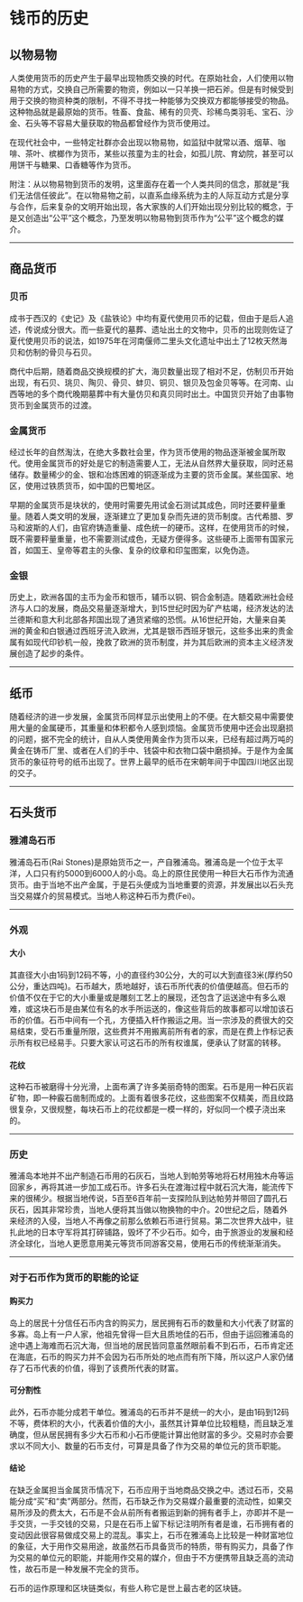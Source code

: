 # 钱币的历史
## 以物易物
人类使用货币的历史产生于最早出现物质交换的时代。在原始社会，人们使用以物易物的方式，交换自己所需要的物资，例如以一只羊换一把石斧。但是有时候受到用于交换的物资种类的限制，不得不寻找一种能够为交换双方都能够接受的物品。这种物品就是最原始的货币。牲畜、食盐、稀有的贝壳、珍稀鸟类羽毛、宝石、沙金、石头等不容易大量获取的物品都曾经作为货币使用过。

在现代社会中，一些特定社群亦会出现以物易物，如监狱中就常以酒、烟草、咖啡、茶叶、槟榔作为货币，某些以孩童为主的社会，如孤儿院、育幼院，甚至可以用饼干与糖果、口香糖等作为货币。

附注：从以物易物到货币的发明，这里面存在着一个人类共同的信念，那就是“我们无法信任彼此”。在以物易物之前，以直系血缘系统为主的人际互动方式是分享与合作，后来复杂的文明开始出现，各大家族的人们开始出现分别比较的概念，于是又创造出“公平”这个概念，乃至发明以物易物到货币作为“公平”这个概念的媒介。
***

## 商品货币
### 贝币
成书于西汉的《史记》及《盐铁论》中均有夏代使用贝币的记载，但由于是后人追述，传说成分很大。而一些夏代的墓葬、遗址出土的文物中，贝币的出现则佐证了夏代使用贝币的说法，如1975年在河南偃师二里头文化遗址中出土了12枚天然海贝和仿制的骨贝与石贝。

商代中后期，随着商品交换规模的扩大，海贝数量出现了相对不足，仿制贝币开始出现，有石贝、珧贝、陶贝、骨贝、蚌贝、铜贝、银贝及包金贝等等。在河南、山西等地的多个商代晚期墓葬中有大量仿贝和真贝同时出土。中国货贝开始了由事物货币到金属货币的过渡。

### 金属货币
经过长年的自然淘汰，在绝大多数社会里，作为货币使用的物品逐渐被金属所取代。使用金属货币的好处是它的制造需要人工，无法从自然界大量获取，同时还易储存。数量稀少的金、银和冶炼困难的铜逐渐成为主要的货币金属。某些国家、地区，使用过铁质货币，如中国的巴蜀地区。

早期的金属货币是块状的，使用时需要先用试金石测试其成色，同时还要秤量重量。随着人类文明的发展，逐渐建立了更加复杂而先进的货币制度。古代希腊、罗马和波斯的人们，由官府铸造重量、成色统一的硬币。这样，在使用货币的时候，既不需要秤量重量，也不需要测试成色，无疑方便得多。这些硬币上面带有国家元首，如国王、皇帝等君主的头像、复杂的纹章和印玺图案，以免伪造。

### 金银
历史上，欧洲各国的主币为金币和银币，辅币以铜、铜合金制造。随着欧洲社会经济与人口的发展，商品交易量逐渐增大，到15世纪时因为矿产枯竭，经济发达的法兰德斯和意大利北部各邦国出现了通货紧缩的恐慌。从16世纪开始，大量来自美洲的黄金和白银通过西班牙流入欧洲，尤其是银币西班牙银元，这些多出来的贵金属有如现代印钞机一般，挽救了欧洲的货币制度，并为其后欧洲的资本主义经济发展创造了起步的条件。
***

## 纸币
随着经济的进一步发展，金属货币同样显示出使用上的不便。在大额交易中需要使用大量的金属硬币，其重量和体积都令人感到烦恼。金属货币使用中还会出现磨损的问题，据不完全的统计，自从人类使用黄金作为货币以来，已经有超过两万吨的黄金在铸币厂里、或者在人们的手中、钱袋中和衣物口袋中磨损掉。于是作为金属货币的象征符号的纸币出现了。世界上最早的纸币在宋朝年间于中国四川地区出现的交子。
***

## 石头货币
### 雅浦岛石币
雅浦岛石币(Rai Stones)是原始货币之一，产自雅浦岛。雅浦岛是一个位于太平洋，人口只有约5000到6000人的小岛。岛上的原住民使用一种巨大石币作为流通货币。由于当地不出产金属，于是石头便成为当地重要的资源，并发展出以石头充当交易媒介的贸易模式。当地人称这种石币为费(Fei)。
***

### 外观
#### 大小
其直径大小由1码到12码不等，小的直径约30公分，大的可以大到直径3米(厚约50公分，重达四吨)。石币越大，质地越好，该石币所代表的价值便越高。但石币的价值不仅在于它的大小重量或是雕刻工艺上的展现，还包含了运送途中有多么艰难，或这块石币是由某位有名的水手所运送的，像这些背后的故事都可以增加该石币的价值。石币中间有一个孔，方便插入杆作搬运之用。当一宗涉及的费很大的交易结束，受石币重量所限，这些费并不用搬离前所有者的家，而是在费上作标记表示所有权已经易手。只要大家认可这石币的所有权谁属，便承认了财富的转移。

#### 花纹
这种石币被磨得十分光滑，上面布满了许多美丽奇特的图案。石币是用一种石灰岩矿物，即一种霰石凿制而成的。上面有着很多花纹，这些图案不仅精美，而且纹路很复杂，又很规整，每块石币上的花纹都是一模一样的，好似同一个模子浇出来的。
***
### 历史
雅浦岛本地并不出产制造石币用的石灰石，当地人到帕劳等地将石材用独木舟等运回家乡，再将其进一步加工成石币。许多石头在渡海过程中就石沉大海，能流传下来的很稀少。根据当地传说，5百至6百年前一支探险队到达帕劳并带回了圆孔石灰石，因其非常珍贵，当地人便将其当做以物换物的中介。20世纪之后，随着外来经济的入侵，当地人不再像之前那么依赖石币进行贸易。第二次世界大战中，驻扎此地的日本守军将其打碎铺路，毁坏了不少石币。如今，由于旅游业的发展和经济全球化，当地人更愿意用美元等货币同游客交易，使用石币的传统渐渐消失。
***

### 对于石币作为货币的职能的论证
#### 购买力
岛上的居民十分信任石币内含的购买力，居民拥有石币的数量和大小代表了财富的多寡。岛上有一户人家，他祖先曾得一巨大且质地佳的石币，但由于运回雅浦岛的途中遇上海难而石沉大海，但当地的居民皆同意虽然眼前看不到石币，石币肯定还在海底，石币的购买力并不会因为石币所处的地点而有所下降，所以这户人家仍储存了石币代表的价值，得到了该费所代表的财富。

#### 可分割性
此外，石币亦能分成若干单位。雅浦岛的石币并不是统一的大小，是由1码到12码不等，费体积的大小，代表着价值的大小，虽然其计算单位比较粗糙，而且缺乏准确度，但从居民拥有多少大石币和小石币便能计算出他财富的多少。交易时亦会要求以不同大小、数量的石币支付，可算是具备了作为交易的单位元的货币职能。

#### 结论
在缺乏金属担当金属货币情况下，石币应用于当地商品交换之中。透过石币，交易能分成“买”和“卖”两部分。然而，石币缺乏作为交易媒介最重要的流动性，如果交易所涉及的费太大，石币是不会从前所有者搬运到新的拥有者手上，亦即并不是一手交货，一手交钱的交易，只是在石币上留下标记注明所有者是谁，石币拥有者的变动因此很容易做成交易上的混乱。事实上，石币在雅浦岛上比较是一种财富地位的象征，大于用作交易用途，故虽然石币具备货币的特质，带有购买力，具备了作为交易的单位元的职能，并能用作交易的媒介，但由于不方便携带且缺乏高的流动性，故石币是一种发展不完全的货币。

石币的运作原理和区块链类似，有些人称它是世上最古老的区块链。
